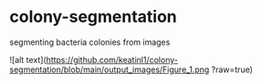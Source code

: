 # colony-segmentation
segmenting bacteria colonies from images



![alt text](https://github.com/keatinl1/colony-segmentation/blob/main/output_images/Figure_1.png ?raw=true)
